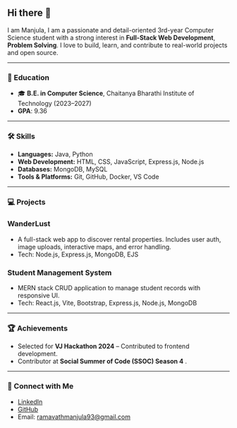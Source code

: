 ## Hi there 👋
I am Manjula, I am a passionate and detail-oriented 3rd-year Computer Science student with a strong interest in **Full-Stack Web Development**, **Problem Solving**. I love to build, learn, and contribute to real-world projects and open source.

---

### 📌 Education
- 🎓 **B.E. in Computer Science**, Chaitanya Bharathi Institute of Technology (2023–2027)
-  **GPA**: 9.36
---

### 🛠️ Skills
- **Languages:** Java, Python
- **Web Development:** HTML, CSS, JavaScript, Express.js, Node.js  
- **Databases:** MongoDB, MySQL  
- **Tools & Platforms:** Git, GitHub, Docker, VS Code  

---

### 💻 Projects
###  WanderLust
- A full-stack web app to discover rental properties. Includes user auth, image uploads, interactive maps, and error handling.
- Tech: Node.js, Express.js, MongoDB, EJS

###  Student Management System
- MERN stack CRUD application to manage student records with responsive UI.
- Tech: React.js, Vite, Bootstrap, Express.js, Node.js, MongoDB

---

### 🏆 Achievements
-  Selected for **VJ Hackathon 2024** – Contributed to frontend development.
-  Contributor at **Social Summer of Code (SSOC) Season 4** .
---

### 🔗 Connect with Me
-  [LinkedIn](https://www.linkedin.com/in/ramavathmanjula/)  
-  [GitHub](https://github.com/MANJULA690)   
-  Email: ramavathmanjula93@gmail.com



